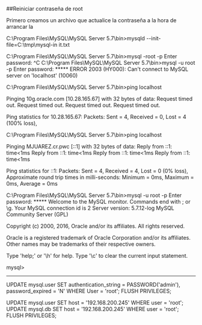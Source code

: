 ##Reiniciar contraseña de root

Primero creamos un archivo que actualice la contraseña a la hora de arrancar la 

C:\Program Files\MySQL\MySQL Server 5.7\bin>mysqld --init-file=C:\\tmp\\mysql-in
it.txt

C:\Program Files\MySQL\MySQL Server 5.7\bin>mysql -root -p
Enter password:
^C
C:\Program Files\MySQL\MySQL Server 5.7\bin>mysql -u root -p
Enter password: *****
ERROR 2003 (HY000): Can't connect to MySQL server on 'localhost' (10060)

C:\Program Files\MySQL\MySQL Server 5.7\bin>ping localhost

Pinging 10g.oracle.com [10.28.165.67] with 32 bytes of data:
Request timed out.
Request timed out.
Request timed out.
Request timed out.

Ping statistics for 10.28.165.67:
    Packets: Sent = 4, Received = 0, Lost = 4 (100% loss),

C:\Program Files\MySQL\MySQL Server 5.7\bin>ping localhost

Pinging MJUAREZ.cr.pwc [::1] with 32 bytes of data:
Reply from ::1: time<1ms
Reply from ::1: time<1ms
Reply from ::1: time<1ms
Reply from ::1: time<1ms

Ping statistics for ::1:
    Packets: Sent = 4, Received = 4, Lost = 0 (0% loss),
Approximate round trip times in milli-seconds:
    Minimum = 0ms, Maximum = 0ms, Average = 0ms

C:\Program Files\MySQL\MySQL Server 5.7\bin>mysql -u root -p
Enter password: *****
Welcome to the MySQL monitor.  Commands end with ; or \g.
Your MySQL connection id is 2
Server version: 5.7.12-log MySQL Community Server (GPL)

Copyright (c) 2000, 2016, Oracle and/or its affiliates. All rights reserved.

Oracle is a registered trademark of Oracle Corporation and/or its
affiliates. Other names may be trademarks of their respective
owners.

Type 'help;' or '\h' for help. Type '\c' to clear the current input statement.

mysql>





----------------------------







UPDATE mysql.user
    SET authentication_string = PASSWORD('admin'), password_expired = 'N'
    WHERE User = 'root';
FLUSH PRIVILEGES;

UPDATE mysql.user SET host = '192.168.200.245' WHERE user = 'root';
UPDATE mysql.db SET host = '192.168.200.245' WHERE user = 'root';
FLUSH PRIVILEGES;
